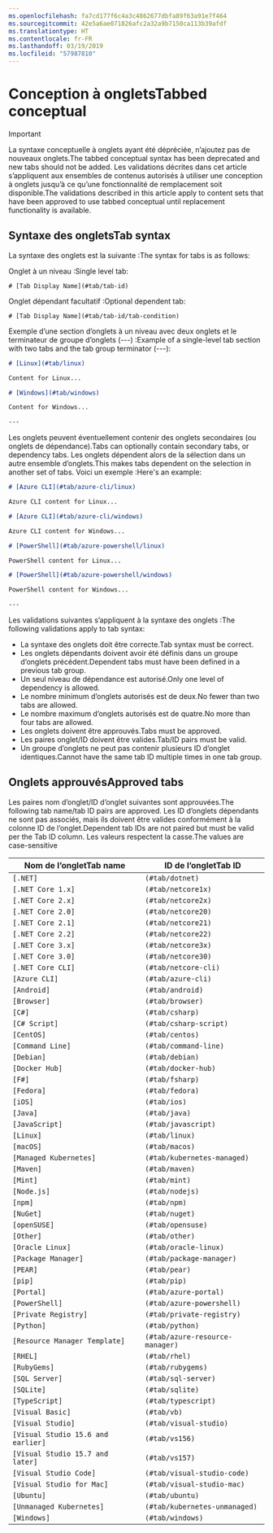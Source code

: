 ```yaml
---
ms.openlocfilehash: fa7cd177f6c4a3c4862677dbfa89f63a91e7f464
ms.sourcegitcommit: 42e5a6ae071826afc2a32a9b7150ca113b39afdf
ms.translationtype: HT
ms.contentlocale: fr-FR
ms.lasthandoff: 03/19/2019
ms.locfileid: "57987810"
---
```

# <a name="tabbed-conceptual"></a><span data-ttu-id="1f124-101">Conception à onglets</span><span class="sxs-lookup"><span data-stu-id="1f124-101">Tabbed conceptual</span></span>

> [!IMPORTANT]
> <span data-ttu-id="1f124-102">La syntaxe conceptuelle à onglets ayant été dépréciée, n’ajoutez pas de nouveaux onglets.</span><span class="sxs-lookup"><span data-stu-id="1f124-102">The tabbed conceptual syntax has been deprecated and new tabs should not be added.</span></span> <span data-ttu-id="1f124-103">Les validations décrites dans cet article s’appliquent aux ensembles de contenus autorisés à utiliser une conception à onglets jusqu’à ce qu’une fonctionnalité de remplacement soit disponible.</span><span class="sxs-lookup"><span data-stu-id="1f124-103">The validations described in this article apply to content sets that have been approved to use tabbed conceptual until replacement functionality is available.</span></span>

## <a name="tab-syntax"></a><span data-ttu-id="1f124-104">Syntaxe des onglets</span><span class="sxs-lookup"><span data-stu-id="1f124-104">Tab syntax</span></span>

<span data-ttu-id="1f124-105">La syntaxe des onglets est la suivante :</span><span class="sxs-lookup"><span data-stu-id="1f124-105">The syntax for tabs is as follows:</span></span>

<span data-ttu-id="1f124-106">Onglet à un niveau :</span><span class="sxs-lookup"><span data-stu-id="1f124-106">Single level tab:</span></span>

`# [Tab Display Name](#tab/tab-id)`

<span data-ttu-id="1f124-107">Onglet dépendant facultatif :</span><span class="sxs-lookup"><span data-stu-id="1f124-107">Optional dependent tab:</span></span>

`# [Tab Display Name](#tab/tab-id/tab-condition)`

<span data-ttu-id="1f124-108">Exemple d’une section d’onglets à un niveau avec deux onglets et le terminateur de groupe d’onglets (---) :</span><span class="sxs-lookup"><span data-stu-id="1f124-108">Example of a single-level tab section with two tabs and the tab group terminator (---):</span></span>

```markdown
# [Linux](#tab/linux)

Content for Linux...

# [Windows](#tab/windows)

Content for Windows...

---
```

<span data-ttu-id="1f124-109">Les onglets peuvent éventuellement contenir des onglets secondaires (ou onglets de dépendance).</span><span class="sxs-lookup"><span data-stu-id="1f124-109">Tabs can optionally contain secondary tabs, or dependency tabs.</span></span> <span data-ttu-id="1f124-110">Les onglets dépendent alors de la sélection dans un autre ensemble d’onglets.</span><span class="sxs-lookup"><span data-stu-id="1f124-110">This makes tabs dependent on the selection in another set of tabs.</span></span> <span data-ttu-id="1f124-111">Voici un exemple :</span><span class="sxs-lookup"><span data-stu-id="1f124-111">Here's an example:</span></span>

```markdown
# [Azure CLI](#tab/azure-cli/linux)

Azure CLI content for Linux...

# [Azure CLI](#tab/azure-cli/windows)

Azure CLI content for Windows...

# [PowerShell](#tab/azure-powershell/linux)

PowerShell content for Linux...

# [PowerShell](#tab/azure-powershell/windows)

PowerShell content for Windows...

---
```

<span data-ttu-id="1f124-112">Les validations suivantes s’appliquent à la syntaxe des onglets :</span><span class="sxs-lookup"><span data-stu-id="1f124-112">The following validations apply to tab syntax:</span></span>

- <span data-ttu-id="1f124-113">La syntaxe des onglets doit être correcte.</span><span class="sxs-lookup"><span data-stu-id="1f124-113">Tab syntax must be correct.</span></span>
- <span data-ttu-id="1f124-114">Les onglets dépendants doivent avoir été définis dans un groupe d’onglets précédent.</span><span class="sxs-lookup"><span data-stu-id="1f124-114">Dependent tabs must have been defined in a previous tab group.</span></span>
- <span data-ttu-id="1f124-115">Un seul niveau de dépendance est autorisé.</span><span class="sxs-lookup"><span data-stu-id="1f124-115">Only one level of dependency is allowed.</span></span>
- <span data-ttu-id="1f124-116">Le nombre minimum d’onglets autorisés est de deux.</span><span class="sxs-lookup"><span data-stu-id="1f124-116">No fewer than two tabs are allowed.</span></span>
- <span data-ttu-id="1f124-117">Le nombre maximum d’onglets autorisés est de quatre.</span><span class="sxs-lookup"><span data-stu-id="1f124-117">No more than four tabs are allowed.</span></span>
- <span data-ttu-id="1f124-118">Les onglets doivent être approuvés.</span><span class="sxs-lookup"><span data-stu-id="1f124-118">Tabs must be approved.</span></span>
- <span data-ttu-id="1f124-119">Les paires onglet/ID doivent être valides.</span><span class="sxs-lookup"><span data-stu-id="1f124-119">Tab/ID pairs must be valid.</span></span>
- <span data-ttu-id="1f124-120">Un groupe d’onglets ne peut pas contenir plusieurs ID d’onglet identiques.</span><span class="sxs-lookup"><span data-stu-id="1f124-120">Cannot have the same tab ID multiple times in one tab group.</span></span>

## <a name="approved-tabs"></a><span data-ttu-id="1f124-121">Onglets approuvés</span><span class="sxs-lookup"><span data-stu-id="1f124-121">Approved tabs</span></span>

<span data-ttu-id="1f124-122">Les paires nom d’onglet/ID d’onglet suivantes sont approuvées.</span><span class="sxs-lookup"><span data-stu-id="1f124-122">The following tab name/tab ID pairs are approved.</span></span> <span data-ttu-id="1f124-123">Les ID d’onglets dépendants ne sont pas associés, mais ils doivent être valides conformément à la colonne ID de l’onglet.</span><span class="sxs-lookup"><span data-stu-id="1f124-123">Dependent tab IDs are not paired but must be valid per the Tab ID column.</span></span> <span data-ttu-id="1f124-124">Les valeurs respectent la casse.</span><span class="sxs-lookup"><span data-stu-id="1f124-124">The values are case-sensitive</span></span>

|<span data-ttu-id="1f124-125">Nom de l’onglet</span><span class="sxs-lookup"><span data-stu-id="1f124-125">Tab name</span></span>              |<span data-ttu-id="1f124-126">ID de l’onglet</span><span class="sxs-lookup"><span data-stu-id="1f124-126">Tab ID</span></span>            |
|----------------------|------------------|
|`[.NET]`              |`(#tab/dotnet)`   |
|`[.NET Core 1.x]`     |`(#tab/netcore1x)`|
|`[.NET Core 2.x]`     |`(#tab/netcore2x)`|
|`[.NET Core 2.0]`     |`(#tab/netcore20)`|
|`[.NET Core 2.1]`     |`(#tab/netcore21)`|
|`[.NET Core 2.2]`     |`(#tab/netcore22)`|
|`[.NET Core 3.x]`     |`(#tab/netcore3x)`|
|`[.NET Core 3.0]`     |`(#tab/netcore30)`|
|`[.NET Core CLI]`     |`(#tab/netcore-cli)`|
|`[Azure CLI]`         |`(#tab/azure-cli)`|
|`[Android]`           |`(#tab/android)`  |
|`[Browser]`           |`(#tab/browser)`  |
|`[C#]`                |`(#tab/csharp)`   |
|`[C# Script]`         |`(#tab/csharp-script)`|
|`[CentOS]`            |`(#tab/centos)`|
|`[Command Line]`      |`(#tab/command-line)`|
|`[Debian]`            |`(#tab/debian)`|
|`[Docker Hub]`        |`(#tab/docker-hub)`|
|`[F#]`                |`(#tab/fsharp)`|
|`[Fedora]`            |`(#tab/fedora)`|
|`[iOS]`               |`(#tab/ios)`      |
|`[Java]`              |`(#tab/java)`|
|`[JavaScript]`        |`(#tab/javascript)`|
|`[Linux]`             |`(#tab/linux)`    |
|`[macOS]`             |`(#tab/macos)`    |
|`[Managed Kubernetes]`|`(#tab/kubernetes-managed)`|
|`[Maven]`             |`(#tab/maven)`|
|`[Mint]`              |`(#tab/mint)`|
|`[Node.js]`           |`(#tab/nodejs)`|
|`[npm]`               |`(#tab/npm)` |
|`[NuGet]`             |`(#tab/nuget)`|
|`[openSUSE]`          |`(#tab/opensuse)`|
|`[Other]`             |`(#tab/other)` |
|`[Oracle Linux]`      |`(#tab/oracle-linux)`|
|`[Package Manager]`   |`(#tab/package-manager)` |
|`[PEAR]`              |`(#tab/pear)`|
|`[pip]`               |`(#tab/pip)`|
|`[Portal]`            |`(#tab/azure-portal)`    |
|`[PowerShell]`        |`(#tab/azure-powershell)`|
|`[Private Registry]`  |`(#tab/private-registry)`|
|`[Python]`            |`(#tab/python)`|
|`[Resource Manager Template]`|`(#tab/azure-resource-manager)`|
|`[RHEL]`              |`(#tab/rhel)`|
|`[RubyGems]`          |`(#tab/rubygems)`|
|`[SQL Server]`        |`(#tab/sql-server)`|
|`[SQLite]`            |`(#tab/sqlite)`|
|`[TypeScript]`        |`(#tab/typescript)`|
|`[Visual Basic]`      |`(#tab/vb)` |
|`[Visual Studio]`     |`(#tab/visual-studio)`|
|`[Visual Studio 15.6 and earlier]`|`(#tab/vs156)`|
|`[Visual Studio 15.7 and later]`  |`(#tab/vs157)`|
|`[Visual Studio Code]`            |`(#tab/visual-studio-code)`|
|`[Visual Studio for Mac]`         |`(#tab/visual-studio-mac)`|
|`[Ubuntu]`                        |`(#tab/ubuntu)`|
|`[Unmanaged Kubernetes]`          |`(#tab/kubernetes-unmanaged)`|
|`[Windows]`   |`(#tab/windows)`   |